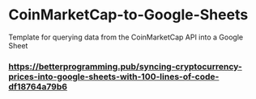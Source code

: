 # CoinMarketCap-to-Google-Sheets
Template for querying data from the CoinMarketCap API into a Google Sheet

### https://betterprogramming.pub/syncing-cryptocurrency-prices-into-google-sheets-with-100-lines-of-code-df18764a79b6
